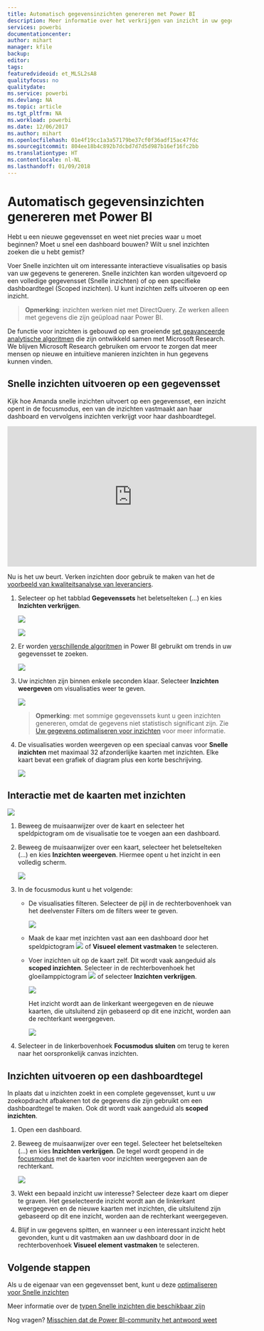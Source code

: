 ```yaml
---
title: Automatisch gegevensinzichten genereren met Power BI
description: Meer informatie over het verkrijgen van inzicht in uw gegevenssets en dashboardtegels.
services: powerbi
documentationcenter: 
author: mihart
manager: kfile
backup: 
editor: 
tags: 
featuredvideoid: et_MLSL2sA8
qualityfocus: no
qualitydate: 
ms.service: powerbi
ms.devlang: NA
ms.topic: article
ms.tgt_pltfrm: NA
ms.workload: powerbi
ms.date: 12/06/2017
ms.author: mihart
ms.openlocfilehash: 01e4f19cc1a3a57179be37cf0f36adf15ac47fdc
ms.sourcegitcommit: 804ee18b4c892b7dcbd7d7d5d987b16ef16fc2bb
ms.translationtype: HT
ms.contentlocale: nl-NL
ms.lasthandoff: 01/09/2018
---
```

# <a name="automatically-generate-data-insights-with-power-bi"></a>Automatisch gegevensinzichten genereren met Power BI
Hebt u een nieuwe gegevensset en weet niet precies waar u moet beginnen?  Moet u snel een dashboard bouwen?  Wilt u snel inzichten zoeken die u hebt gemist?

Voer Snelle inzichten uit om interessante interactieve visualisaties op basis van uw gegevens te genereren. Snelle inzichten kan worden uitgevoerd op een volledige gegevensset (Snelle inzichten) of op een specifieke dashboardtegel (Scoped inzichten). U kunt inzichten zelfs uitvoeren op een inzicht.

> **Opmerking**: inzichten werken niet met DirectQuery. Ze werken alleen met gegevens die zijn geüpload naar Power BI.
> 
> 

De functie voor inzichten is gebouwd op een groeiende [set geavanceerde analytische algoritmen](service-insight-types.md) die zijn ontwikkeld samen met Microsoft Research. We blijven Microsoft Research gebruiken om ervoor te zorgen dat meer mensen op nieuwe en intuïtieve manieren inzichten in hun gegevens kunnen vinden.

## <a name="run-quick-insights-on-a-dataset"></a>Snelle inzichten uitvoeren op een gegevensset
Kijk hoe Amanda snelle inzichten uitvoert op een gegevensset, een inzicht opent in de focusmodus, een van de inzichten vastmaakt aan haar dashboard en vervolgens inzichten verkrijgt voor haar dashboardtegel.

<iframe width="560" height="315" src="https://www.youtube.com/embed/et_MLSL2sA8" frameborder="0" allowfullscreen></iframe>


Nu is het uw beurt. Verken inzichten door gebruik te maken van het de [voorbeeld van kwaliteitsanalyse van leveranciers](sample-supplier-quality.md).

1. Selecteer op het tabblad **Gegevenssets** het beletselteken (...) en kies **Inzichten verkrijgen**.
   
    ![](media/service-insights/power-bi-ellipses.png)
   
    ![](media/service-insights/power-bi-tab.png)
2. Er worden [verschillende algoritmen](service-insight-types.md) in Power BI gebruikt om trends in uw gegevensset te zoeken.
   
    ![](media/service-insights/pbi_autoinsightssearching.png)
3. Uw inzichten zijn binnen enkele seconden klaar.  Selecteer **Inzichten weergeven** om visualisaties weer te geven.
   
    ![](media/service-insights/pbi_autoinsightsuccess.png)
   
   > **Opmerking**: met sommige gegevenssets kunt u geen inzichten genereren, omdat de gegevens niet statistisch significant zijn.  Zie [Uw gegevens optimaliseren voor inzichten](service-insights-optimize.md) voor meer informatie.
   > 
   > 
1. De visualisaties worden weergeven op een speciaal canvas voor **Snelle inzichten** met maximaal 32 afzonderlijke kaarten met inzichten. Elke kaart bevat een grafiek of diagram plus een korte beschrijving.
   
    ![](media/service-insights/power-bi-insights.png)

## <a name="interact-with-the-insight-cards"></a>Interactie met de kaarten met inzichten
  ![](media/service-insights/pbi_hover.png)

1. Beweeg de muisaanwijzer over de kaart en selecteer het speldpictogram om de visualisatie toe te voegen aan een dashboard.
2. Beweeg de muisaanwijzer over een kaart, selecteer het beletselteken (...) en kies **Inzichten weergeven**. Hiermee opent u het inzicht in een volledig scherm.
   
    ![](media/service-insights/power-bi-insight-focus.png)
3. In de focusmodus kunt u het volgende:
   
   * De visualisaties filteren.  Selecteer de pijl in de rechterbovenhoek van het deelvenster Filters om de filters weer te geven.
     
        ![](media/service-insights/power-bi-insights-filter-new.png)
   * Maak de kaar met inzichten vast aan een dashboard door het speldpictogram ![](media/service-insights/power-bi-pin-icon.png) of **Visueel element vastmaken** te selecteren.
   * Voer inzichten uit op de kaart zelf. Dit wordt vaak aangeduid als **scoped inzichten**. Selecteer in de rechterbovenhoek het gloeilamppictogram ![](media/service-insights/power-bi-bulb-icon.png) of selecteer **Inzichten verkrijgen**.
     
       ![](media/service-insights/pbi-autoinsights-tile.png)
     
     Het inzicht wordt aan de linkerkant weergegeven en de nieuwe kaarten, die uitsluitend zijn gebaseerd op dit ene inzicht, worden aan de rechterkant weergegeven.
     
       ![](media/service-insights/power-bi-insights-on-insights-new.png)
4. Selecteer in de linkerbovenhoek **Focusmodus sluiten** om terug te keren naar het oorspronkelijk canvas inzichten.

## <a name="run-insights-on-a-dashboard-tile"></a>Inzichten uitvoeren op een dashboardtegel
In plaats dat u inzichten zoekt in een complete gegevensset, kunt u uw zoekopdracht afbakenen tot de gegevens die zijn gebruikt om een dashboardtegel te maken. Ook dit wordt vaak aangeduid als **scoped inzichten**.

1. Open een dashboard.
2. Beweeg de muisaanwijzer over een tegel. Selecteer het beletselteken (...) en kies **Inzichten verkrijgen**. De tegel wordt geopend in de [focusmodus](service-focus-mode.md) met de kaarten voor inzichten weergegeven aan de rechterkant.    
   
    ![](media/service-insights/pbi-insights-tile.png)    
4. Wekt een bepaald inzicht uw interesse? Selecteer deze kaart om dieper te graven. Het geselecteerde inzicht wordt aan de linkerkant weergegeven en de nieuwe kaarten met inzichten, die uitsluitend zijn gebaseerd op dit ene inzicht, worden aan de rechterkant weergegeven.    
6. Blijf in uw gegevens spitten, en wanneer u een interessant inzicht hebt gevonden, kunt u dit vastmaken aan uw dashboard door in de rechterbovenhoek **Visueel element vastmaken** te selecteren.

## <a name="next-steps"></a>Volgende stappen
Als u de eigenaar van een gegevensset bent, kunt u deze [optimaliseren voor Snelle inzichten](service-insights-optimize.md)

Meer informatie over de [typen Snelle inzichten die beschikbaar zijn](service-insight-types.md)

Nog vragen? [Misschien dat de Power BI-community het antwoord weet](http://community.powerbi.com/)

